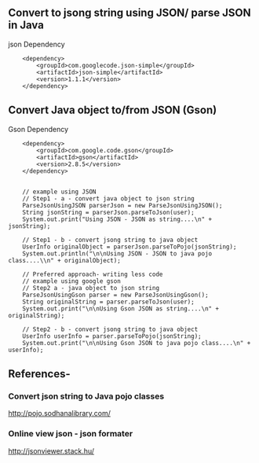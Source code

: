 ## Convert to jsong string using JSON/ parse JSON in Java
json Dependency
<!-- https://mvnrepository.com/artifact/com.googlecode.json-simple/json-simple -->
		<dependency>
			<groupId>com.googlecode.json-simple</groupId>
			<artifactId>json-simple</artifactId>
			<version>1.1.1</version>
		</dependency>
	
## Convert Java object to/from JSON (Gson)	
Gson Dependency
<!-- https://mvnrepository.com/artifact/com.google.code.gson/gson -->
		<dependency>
			<groupId>com.google.code.gson</groupId>
			<artifactId>gson</artifactId>
			<version>2.8.5</version>
		</dependency>
		

		// example using JSON
		// Step1 - a - convert java object to json string
		ParseJsonUsingJSON parserJson = new ParseJsonUsingJSON();
		String jsonString = parserJson.parseToJson(user);
		System.out.print("Using JSON - JSON as string....\n" + jsonString);

		// Step1 - b - convert jsong string to java object
		UserInfo originalObject = parserJson.parseToPojo(jsonString);
		System.out.println("\n\nUsing JSON - JSON to java pojo class....\\n" + originalObject);

		// Preferred approach- writing less code
		// example using google gson
		// Step2 a - java object to json string
		ParseJsonUsingGson parser = new ParseJsonUsingGson();
		String originalString = parser.parseToJson(user);
		System.out.print("\n\nUsing Gson JSON as string....\n" + originalString);

		// Step2 - b - convert jsong string to java object
		UserInfo userInfo = parser.parseToPojo(jsonString);
		System.out.print("\n\nUsing Gson JSON to java pojo class....\n" + userInfo);

## References-
### Convert json string to Java pojo classes   
http://pojo.sodhanalibrary.com/
### Online view json - json formater
http://jsonviewer.stack.hu/

